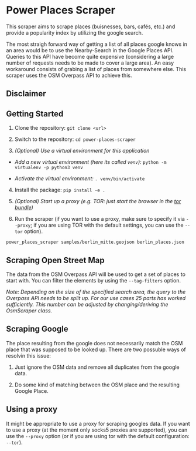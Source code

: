 # Power Places Scraper

This scraper aims to scrape places (buisnesses, bars, cafés, etc.) and provide
a popularity index by utilizing the google search.

The most straigh forward way of getting a list of all places google knows in an
area would be to use the Nearby-Search in the Google Places API. Queries to
this API have become quite expensive (considering a large number of requests
needs to be made to cover a large area). An easy workaround consists of grabing
a list of places from somewhere else. This scraper uses the OSM Overpass API to
achieve this.

## Disclaimer

## Getting Started

1. Clone the repository:
  `git clone <url>`

2. Switch to the repository:
  `cd power-places-scraper`

3. *(Optional) Use a virtual environment for this application*
  - *Add a new virtual environment (here its called `venv`):*
    `python -m virtualenv -p python3 venv`

  - *Activate the virtual environment:*
    `. venv/bin/activate`

4. Install the package:
  `pip install -e .`

5. *(Optional) Start up a proxy (e.g. TOR: just start the browser in the [tor bundle][tor_browser])*
6. Run the scraper (if you want to use a proxy, make sure to specify it via `--proxy`; if you are using TOR with the default settings, you can use the `--tor` option).

  `power_places_scraper samples/berlin_mitte.geojson berlin_places.json`

## Scraping Open Street Map

The data from the OSM Overpass API will be used to get a set of places to start with. You can filter the elements by using the `--tag-filters` option.

*Note: Depending on the size of the specified search area, the query to the
Overpass API needs to be split up. For our use cases 25 parts has worked
sufficiently. This number can be adjusted by changing/deriving the OsmScraper
class.*

## Scraping Google



The place resulting from the google does not necessarily match the
OSM place that was supposed to be looked up. There are two possuble ways of
resolvin this issue:

 1. Just ignore the OSM data and remove all duplicates from the google data.

 2. Do some kind of matching between the OSM place and the resulting
    Google Place.


## Using a proxy

It might be appropriate to use a proxy for scraping googles data. If you want to use a proxy (at the moment only socks5 proxies are supported), you can use the `--proxy` option (or if you are using tor with the default configuration: `--tor`).

[tor_browser]: https://www.torproject.org/download/ "Tor Browser Download Page"
